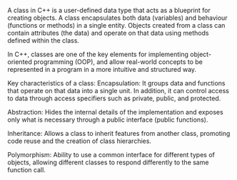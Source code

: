 A class in C++ is a user-defined data type that acts as a blueprint for creating objects. A class encapsulates both data (variables) and behaviour (functions or methods) in a single entity. Objects created from a class can contain attributes (the data) and operate on that data using methods defined within the class.

In C++, classes are one of the key elements for implementing object-oriented programming (OOP), and allow real-world concepts to be represented in a program in a more intuitive and structured way.

Key characteristics of a class:
Encapsulation: It groups data and functions that operate on that data into a single unit. In addition, it can control access to data through access specifiers such as private, public, and protected.

Abstraction: Hides the internal details of the implementation and exposes only what is necessary through a public interface (public functions).

Inheritance: Allows a class to inherit features from another class, promoting code reuse and the creation of class hierarchies.

Polymorphism: Ability to use a common interface for different types of objects, allowing different classes to respond differently to the same function call.
